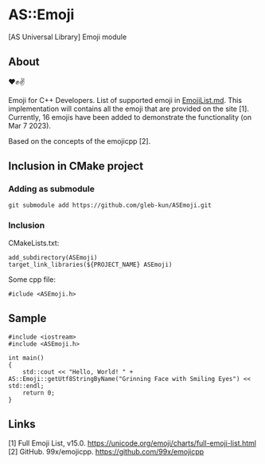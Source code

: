 # AS::Emoji
[AS Universal Library] Emoji module

## About

:heart::fist::v:

Emoji for C++ Developers.
List of supported emoji in [EmojiList.md](EmojiList.md).
This implementation will contains all the emoji that are provided on the site [1].
Currently, 16 emojis have been added to demonstrate the functionality (on Mar 7 2023).

Based on the concepts of the emojicpp [2].

## Inclusion in CMake project

### Adding as submodule

    git submodule add https://github.com/gleb-kun/ASEmoji.git
    
### Inclusion

CMakeLists.txt:

    add_subdirectory(ASEmoji)
    target_link_libraries(${PROJECT_NAME} ASEmoji)

Some cpp file:
    
    #iclude <ASEmoji.h>
    
## Sample

    #include <iostream>
    #include <ASEmoji.h>
    
    int main()
    {
        std::cout << "Hello, World! " + AS::Emoji::getUtf8StringByName("Grinning Face with Smiling Eyes") << std::endl;
        return 0;
    }
 
## Links
 
 [1] Full Emoji List, v15.0. https://unicode.org/emoji/charts/full-emoji-list.html <br />
 [2] GitHub. 99x/emojicpp. https://github.com/99x/emojicpp
 